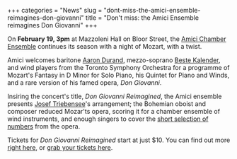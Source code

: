 +++
categories = "News"
slug = "dont-miss-the-amici-ensemble-reimagines-don-giovanni"
title = "Don&#039;t miss: the Amici Ensemble reimagines Don Giovanni"
+++

On **February 19, 3pm** at Mazzoleni Hall on Bloor Street, the [Amici Chamber Ensemble](http://amiciensemble.com/event/don-giovanni-reimagined/) continues its season with a night of Mozart, with a twist.

Amici welcomes baritone [Aaron Durand](/talking-with-singers-aaron-durand/), mezzo-soprano [Beste Kalender](/scene/people/beste-kalender/), and wind players from the Toronto Symphony Orchestra for a programme of Mozart's Fantasy in D Minor for Solo Piano, his Quintet for Piano and Winds, and a rare version of his famed opera, *Don Giovanni*.

Insiring the concert's title, *Don Giovanni Reimagined*, the Amici ensemble presents [Josef Triebensee](https://en.wikipedia.org/wiki/Josef_Triebensee)'s arrangement; the Bohemian oboist and composer reduced Mozar'ts opera, scoring it for a chamber ensemble of wind instruments, and enough singers to cover the [short selection of numbers](http://amiciensemble.com/event/don-giovanni-reimagined/) from the opera. 
 
Tickets for *Don Giovanni Reimagined* start at just $10. You can find out more [right here](http://amiciensemble.com/event/don-giovanni-reimagined/), or [grab your tickets here](http://performance.rcmusic.ca/tickets/seats/11003).
